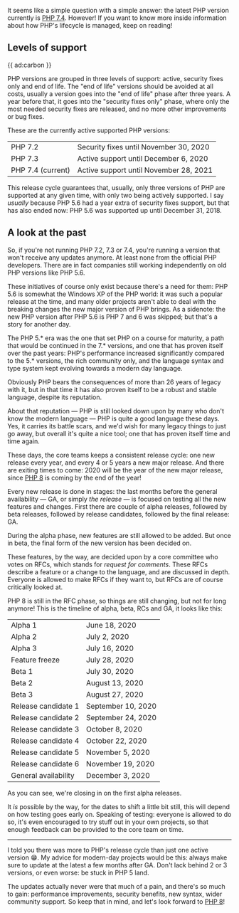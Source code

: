 It seems like a simple question with a simple answer: the latest PHP version currently is [PHP 7.4](/blog/new-in-php-74). However! If you want to know more inside information about how PHP's lifecycle is managed, keep on reading!

## Levels of support

{{ ad:carbon }}

PHP versions are grouped in three levels of support: active, security fixes only and end of life. The "end of life" versions should be avoided at all costs, usually a version goes into the "end of life" phase after three years. A year before that, it goes into the "security fixes only" phase, where only the most needed security fixes are released, and no more other improvements or bug fixes.

These are the currently active supported PHP versions:

<table>
<tr>
    <td>PHP 7.2</td>
    <td>Security fixes until November 30, 2020</td>
</tr>
<tr>
    <td>PHP 7.3</td>
    <td>Active support until December 6, 2020</td>
</tr>
<tr>
    <td>PHP 7.4 (current)</td>
    <td>Active support until November 28, 2021</td>
</tr>
</table>

This release cycle guarantees that, usually, only three versions of PHP are supported at any given time, with only two being actively supported.
I say _usually_ because PHP 5.6 had a year extra of security fixes support, but that has also ended now: PHP 5.6 was supported up until December 31, 2018.

## A look at the past

So, if you're not running PHP 7.2, 7.3 or 7.4, you're running a version that won't receive any updates anymore. At least none from the official PHP developers. There are in fact companies still working independently on old PHP versions like PHP 5.6. 

These initiatives of course only exist because there's a need for them: PHP 5.6 is somewhat the Windows XP of the PHP world: it was such a popular release at the time, and many older projects aren't able to deal with the breaking changes the new major version of PHP brings. As a sidenote: the new PHP version after PHP 5.6 is PHP 7 and 6 was skipped; but that's a story for another day. 

The PHP 5.* era was the one that set PHP on a course for maturity, a path that would be continued in the 7.* versions, and one that has proven itself over the past years: PHP's performance increased significantly compared to the 5.* versions, the rich community only, and the language syntax and type system kept evolving towards a modern day language.

Obviously PHP bears the consequences of more than 26 years of legacy with it, but in that time it has also proven itself to be a robust and stable language, despite its reputation.

About that reputation — PHP is still looked down upon by many who don't know the modern language — PHP is quite a good language these days. Yes, it carries its battle scars, and we'd wish for many legacy things to just go away, but overall it's quite a nice tool; one that has proven itself time and time again.

These days, the core teams keeps a consistent release cycle: one new release every year, and every 4 or 5 years a new major release. And there are exiting times to come: 2020 will be the year of the new major release, since [PHP 8](/blog/new-in-php-8) is coming by the end of the year!

Every new release is done in stages: the last months before the general availability — GA, or simply _the release_ — is focused on testing all the new features and changes. First there are couple of alpha releases, followed by beta releases, followed by release candidates, followed by the final release: GA.

During the alpha phase, new features are still allowed to be added. But once in beta, the final form of the new version has been decided on. 

These features, by the way, are decided upon by a core committee who votes on RFCs, which stands for _request for comments_. These RFCs describe a feature or a change to the language, and are discussed in depth. Everyone is allowed to make RFCs if they want to, but RFCs are of course critically looked at.

PHP 8 is still in the RFC phase, so things are still changing, but not for long anymore! This is the timeline of alpha, beta, RCs and GA, it looks like this:

<table>
<tr>
    <td>Alpha 1</td>
    <td>June 18, 2020</td>
</tr>
<tr>
    <td>Alpha 2</td>
    <td>July 2, 2020</td>
</tr>
<tr>
    <td>Alpha 3</td>
    <td>July 16, 2020</td>
</tr>
<tr>
    <td>Feature freeze</td>
    <td>July 28, 2020</td>
</tr>
<tr>
    <td>Beta 1</td>
    <td>July 30, 2020</td>
</tr>
<tr>
    <td>Beta 2</td>
    <td>August 13, 2020</td>
</tr>
<tr>
    <td>Beta 3</td>
    <td>August 27, 2020</td>
</tr>
<tr>
    <td>Release candidate 1</td>
    <td>September 10, 2020</td>
</tr>
<tr>
    <td>Release candidate 2</td>
    <td>September 24, 2020</td>
</tr>
<tr>
    <td>Release candidate 3</td>
    <td>October 8, 2020</td>
</tr>
<tr>
    <td>Release candidate 4</td>
    <td>October 22, 2020</td>
</tr>
<tr>
    <td>Release candidate 5</td>
    <td>November 5, 2020</td>
</tr>
<tr>
    <td>Release candidate 6</td>
    <td>November 19, 2020</td>
</tr>
<tr>
    <td>General availability</td>
    <td>December 3, 2020</td>
</tr>
</table>

As you can see, we're closing in on the first alpha releases.

It _is_ possible by the way, for the dates to shift a little bit still, this will depend on how testing goes early on. Speaking of testing: everyone is allowed to do so, it's even encouraged to try stuff out in your own projects, so that enough feedback can be provided to the core team on time.

---

I told you there was more to PHP's release cycle than just one active version 😁. My advice for modern-day projects would be this: always make sure to update at the latest a few months after GA. Don't lack behind 2 or 3 versions, or even worse: be stuck in PHP 5 land. 

The updates actually never were that much of a pain, and there's so much to gain: performance improvements, security benefits, new syntax, wider community support. So keep that in mind, and let's look forward to [PHP 8](/blog/new-in-php-8)!
